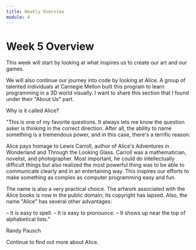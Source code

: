 ```yaml
---
title: Weekly Overview
module: 4
---
```


# Week 5 Overview <br />

This week will start by looking at what inspires us to create our art and our games.

We will also continue our journey into code by looking at Alice. A group of talented individuals at Carnegie Mellon built this program to learn programming in a 3D world visually.  I want to share this section that I found under their "About Us" part.

Why is it called Alice?

"This is one of my favorite questions. It always lets me know the question asker is thinking in the correct direction. After all, the ability to name something is a tremendous power, and in this case, there's a terrific reason.

Alice pays homage to Lewis Carroll, author of Alice's Adventures in Wonderland and Through the Looking Glass. Carroll was a mathematician, novelist, and photographer. Most important, he could do intellectually difficult things but also realized the most powerful thing was to be able to communicate clearly and in an entertaining way. This inspires our efforts to make something as complex as computer programming easy and fun.

The name is also a very practical choice. The artwork associated with the Alice books is now in the public domain; its copyright has lapsed. Also, the name "Alice" has several other advantages:

– It is easy to spell.
– It is easy to pronounce.
– It shows up near the top of alphabetical lists."

Randy Pausch

Continue to find out more about Alice.
